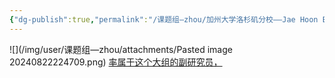 ```yaml
---
{"dg-publish":true,"permalink":"/课题组—zhou/加州大学洛杉矶分校——Jae Hoon Bahn（在勋班）/","dgPassFrontmatter":true}
---
```


![](/img/user/课题组—zhou/attachments/Pasted image 20240822224709.png)
[率属于这个大组的副研究员，](https://xiaolab.ibp.ucla.edu/research/)
